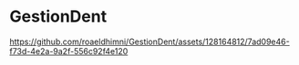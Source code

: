 # GestionDent
 


https://github.com/roaeldhimni/GestionDent/assets/128164812/7ad09e46-f73d-4e2a-9a2f-556c92f4e120


